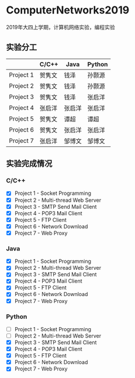 # ComputerNetworks2019

2019年大四上学期，计算机网络实验，编程实验

## 实验分工

|           | C/C++ | Java   | Python |
| --------- | ----- | ------ | ------ |
| Project 1 | 贺隽文 | 钱泽   | 孙颢源 |
| Project 2 | 贺隽文 | 钱泽   | 孙颢源 |
| Project 3 | 贺隽文 | 钱泽   | 张启洋 |
| Project 4 | 张启洋 | 张启洋 | 张启洋 |
| Project 5 | 贺隽文 | 谭超   | 谭超   |
| Project 6 | 贺隽文 | 张启洋 | 张启洋 |
| Project 7 | 张启洋 | 邹博文 | 邹博文 |



## 实验完成情况

### C/C++

- [x] Project 1 - Socket Programming
- [x] Project 2 - Multi-thread Web Server
- [x] Project 3 - SMTP Send Mail Client
- [x] Project 4 - POP3 Mail Client
- [x] Project 5 - FTP Client
- [x] Project 6 - Network Download
- [x] Project 7 - Web Proxy

### Java

- [x] Project 1 - Socket Programming
- [x] Project 2 - Multi-thread Web Server
- [x] Project 3 - SMTP Send Mail Client
- [x] Project 4 - POP3 Mail Client
- [x] Project 5 - FTP Client
- [x] Project 6 - Network Download
- [x] Project 7 - Web Proxy

### Python

- [ ] Project 1 - Socket Programming
- [ ] Project 2 - Multi-thread Web Server
- [x] Project 3 - SMTP Send Mail Client
- [x] Project 4 - POP3 Mail Client
- [x] Project 5 - FTP Client
- [x] Project 6 - Network Download
- [x] Project 7 - Web Proxy
